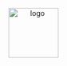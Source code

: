 <p align="center">
    <a href="https://github.com/shenbin-codeenjoy/JavaJourney" target="_blank" rel="noopener noreferrer">
        <img src="https://codeenjoy-1300139518.cos.ap-shanghai.myqcloud.com/code-jouyney/logo/java-logo.png" alt="logo" width="100px">
    </a>
</p>

